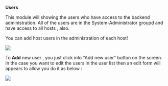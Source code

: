 ﻿**Users**

This module will showing the users who have access to the backend administration. All of the users are in the System-Administrator groupd and have access to all hosts , also.

You can add host users in the administration of each host!

![](/Admin_backen_2.0/img/backend_Users.png)

To **Add** new user , you just click into "Add new user" button on the screen. In the case you want to edit the users in the user list then an edit form will appears to allow you do it as below :

![](/Admin_backen_2.0/img/backend_Users_edit.png)

